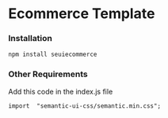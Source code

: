 # Ecommerce Template

 ### Installation
 
    npm install seuiecommerce
### Other Requirements
Add this code in the index.js file

    import  "semantic-ui-css/semantic.min.css";


